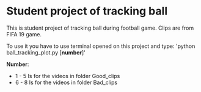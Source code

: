 # Student project of tracking ball

This is student project of tracking ball during football game. Clips are from FIFA 19 game.

To use it you have to use terminal opened on this project and type:
 'python ball_tracking_plot.py [**number**]'
 
 **Number**:
 * 1 - 5 Is for the videos in folder Good_clips
 * 6 - 8 Is for the videos in folder Bad_clips
